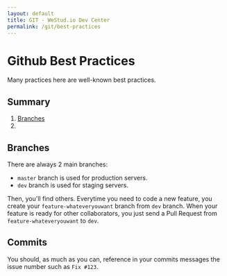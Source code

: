 ```yaml
---
layout: default
title: GIT - WeStud.io Dev Center
permalink: /git/best-practices
---
```


# Github Best Practices 

Many practices here are well-known best practices.

## Summary

1. [Branches](#Branches)
2. 

## Branches

There are always 2 main branches:
- `master` branch is used for production servers.
- `dev` branch is used for staging servers.

Then, you'll find others. Everytime you need to code a new feature, 
you create your `feature-whateveryouwant` branch from `dev` branch.
When your feature is ready for other collaborators, you just send a 
Pull Request from `feature-whateveryouwant` to `dev`.

## Commits

You should, as much as you can, reference in your commits messages the issue number
such as `Fix #123`. 

